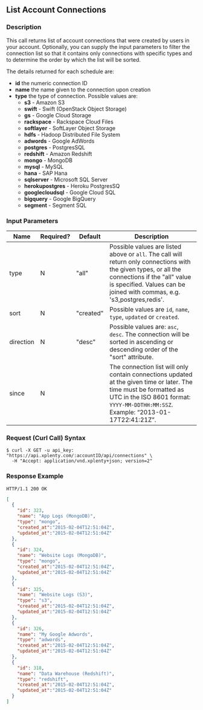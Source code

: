## List Account Connections

### Description
This call returns list of account connections that were created by users in your account. Optionally, you can supply the input parameters to filter the connection list so that it contains only connections with
specific types and to determine the order by which the list will be sorted.

The details returned for each schedule are:

* **id** the numeric connection ID
* **name** the name given to the connection upon creation
* **type** the type of connection. Possible values are:
    * **s3** - Amazon S3
    * **swift** - Swift (OpenStack Object Storage)
    * **gs** - Google Cloud Storage
    * **rackspace** - Rackspace Cloud Files
    * **softlayer** - SoftLayer Object Storage
    * **hdfs** - Hadoop Distributed File System
    * **adwords** - Google AdWords
    * **postgres** - PostgresSQL
    * **redshift** - Amazon Redshift
    * **mongo** - MongoDB
    * **mysql** - MySQL
    * **hana** - SAP Hana
    * **sqlserver** - Microsoft SQL Server
    * **herokupostgres** - Heroku PostgresSQ
    * **googlecloudsql** - Google Cloud SQL
    * **bigquery** - Google BigQuery
    * **segment** - Segment SQL


### Input Parameters

|Name|Required?|Default|Description|
|----|---------|-------|-----------|
type|N|"all" |Possible values are listed above or ```all```. The call will return only connections with the given types, or all the connections if the "all" value is specified. Values can be joined with commas, e.g. 's3,postgres,redis'.
sort|N|"created"|Possible values are ```id```, ```name```, ```type```, ```updated``` or ```created```.
direction|N|"desc"|Possible values are: ```asc```, ```desc```. The connection will be sorted in ascending or descending order of the "sort" attribute.
since|N| |The connection list will only contain connections updated at the given time or later. The time must be formatted as UTC in the ISO 8601 format: ```YYYY-MM-DDTHH:MM:SSZ```. Example: “2013-01-17T22:41:21Z”.

### Request (Curl Call) Syntax
```shell
$ curl -X GET -u api_key: "https://api.xplenty.com/:accountID/api/connections" \
  -H "Accept: application/vnd.xplenty+json; version=2" 
```

### Response Example
```HTTP
HTTP/1.1 200 OK
```

```json
[
  {
    "id": 323,
    "name": "App Logs (MongoDB)",
    "type": "mongo",
    "created_at":"2015-02-04T12:51:04Z",
    "updated_at":"2015-02-04T12:51:04Z"
  }, 
  {
    "id": 324,
    "name": "Website Logs (MongoDB)",
    "type": "mongo",
    "created_at":"2015-02-04T12:51:04Z",
    "updated_at":"2015-02-04T12:51:04Z"
  }, 
  {
    "id": 325,
    "name": "Website Logs (S3)",
    "type": "s3",
    "created_at":"2015-02-04T12:51:04Z",
    "updated_at":"2015-02-04T12:51:04Z"
  }, 
  {
    "id": 326,
    "name": "My Google Adwords",
    "type": "adwords",
    "created_at":"2015-02-04T12:51:04Z",
    "updated_at":"2015-02-04T12:51:04Z"
  }, 
  {
    "id": 318,
    "name": "Data Warehouse (Redshift)",
    "type": "redshift",
    "created_at":"2015-02-04T12:51:04Z",
    "updated_at":"2015-02-04T12:51:04Z"
  }
]
```
